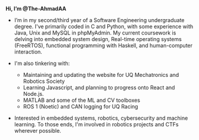 **Hi, I’m @The-AhmadAA** 
- I’m in my second/third year of a Software Engineering undergraduate degree. I've primarily coded in C and Python, with some experience with Java, Unix and MySQL in phpMyAdmin.
My current coursework is delving into embedded system design, Real-time operating systems (FreeRTOS), functional programming with Haskell, and human-computer interaction.

- I'm also tinkering with:
  -  Maintaining and updating the website for UQ Mechatronics and Robotics Society
  -  Learning Javascript, and planning to progress onto React and Node.js. 
  -  MATLAB and some of the ML and CV toolboxes
  -  ROS 1 (Noetic) and CAN logging for UQ Racing
 
- Interested in embedded systems, robotics, cybersecurity and machine learning. To those ends, I'm involved in robotics projects and CTFs wherever possible.
